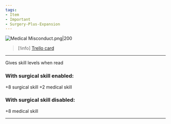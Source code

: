 ```yaml
---
tags:
- Item
- Important
- Surgery-Plus-Expansion
---
```


![Medical Misconduct.png\|200](/Surgery%20Plus%20Expansion/Medical%20Misconduct%20-%20Attachments/6718845db30472d958dd7e0b.png)

> [!info] [Trello card](https://trello.com/c/O5u8KkZh/164-medical-misconduct)

---

Gives skill levels when read

### With surgical skill enabled:

+8 surgical skill
+2 medical skill

### With surgical skill disabled:

+8 medical skill

---

